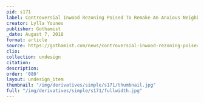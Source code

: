 ```yaml
---
pid: s171
label: Controversial Inwood Rezoning Poised To Remake An Anxious Neighborhood
creator: Lylla Younes
publisher: Gothamist
_date: August 7, 2018
format: article
source: https://gothamist.com/news/controversial-inwood-rezoning-poised-to-remake-an-anxious-neighborhood
clio:
collection: undesign
citation:
description:
order: '080'
layout: undesign_item
thumbnail: "/img/derivatives/simple/s171/thumbnail.jpg"
full: "/img/derivatives/simple/s171/fullwidth.jpg"
---
```

